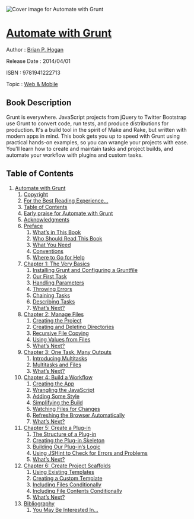![Cover image for Automate with Grunt](https://imgdetail.ebookreading.net/cover/cover/web_mobile/EB9781941222713.jpg)

[Automate with Grunt](https://ebookreading.net/view/book/Automate+with+Grunt-EB9781941222713_1.html "Automate with Grunt")
====================================================================================================================

Author : [Brian P. Hogan](https://ebookreading.net/search/author/Brian+P.+Hogan)

Release Date : 2014/04/01

ISBN : 9781941222713

Topic : [Web & Mobile](https://ebookreading.net/search/category/web-mobile)

Book Description
-----------------

Grunt is everywhere. JavaScript projects from jQuery to Twitter Bootstrap use Grunt to convert code, run tests, and produce distributions for production. It's a build tool in the spirit of Make and Rake, but written with modern apps in mind. This book gets you up to speed with Grunt using practical hands-on examples, so you can wrangle your projects with ease.  You'll learn how to create and maintain tasks and project builds, and automate your workflow with plugins and custom tasks.
              
Table of Contents
-----------------

1. [Automate with Grunt](https://ebookreading.net/view/book/Automate+with+Grunt-EB9781941222713_2.html)
    1. [Copyright](https://ebookreading.net/view/book/Automate+with+Grunt-EB9781941222713_3.html)
    1. [For the Best Reading Experience...](https://ebookreading.net/view/book/Automate+with+Grunt-EB9781941222713_4.html)
    1. [Table of Contents](https://ebookreading.net/view/book/Automate+with+Grunt-EB9781941222713_5.html)
    1. [Early praise for Automate with Grunt](https://ebookreading.net/view/book/Automate+with+Grunt-EB9781941222713_6.html)
    1. [Acknowledgments](https://ebookreading.net/view/book/Automate+with+Grunt-EB9781941222713_7.html)
    1. [Preface](https://ebookreading.net/view/book/Automate+with+Grunt-EB9781941222713_8.html)
        1. [What’s in This Book](https://ebookreading.net/view/book/Automate+with+Grunt-EB9781941222713_9.html)
        1. [Who Should Read This Book](https://ebookreading.net/view/book/Automate+with+Grunt-EB9781941222713_10.html)
        1. [What You Need](https://ebookreading.net/view/book/Automate+with+Grunt-EB9781941222713_11.html)
        1. [Conventions](https://ebookreading.net/view/book/Automate+with+Grunt-EB9781941222713_12.html)
        1. [Where to Go for Help](https://ebookreading.net/view/book/Automate+with+Grunt-EB9781941222713_13.html)
    1. [Chapter 1: The Very Basics](https://ebookreading.net/view/book/Automate+with+Grunt-EB9781941222713_14.html)
        1. [Installing Grunt and Configuring a Gruntfile](https://ebookreading.net/view/book/Automate+with+Grunt-EB9781941222713_15.html)
        1. [Our First Task](https://ebookreading.net/view/book/Automate+with+Grunt-EB9781941222713_16.html)
        1. [Handling Parameters](https://ebookreading.net/view/book/Automate+with+Grunt-EB9781941222713_17.html)
        1. [Throwing Errors](https://ebookreading.net/view/book/Automate+with+Grunt-EB9781941222713_18.html)
        1. [Chaining Tasks](https://ebookreading.net/view/book/Automate+with+Grunt-EB9781941222713_19.html)
        1. [Describing Tasks](https://ebookreading.net/view/book/Automate+with+Grunt-EB9781941222713_20.html)
        1. [What’s Next?](https://ebookreading.net/view/book/Automate+with+Grunt-EB9781941222713_21.html)
    1. [Chapter 2: Manage Files](https://ebookreading.net/view/book/Automate+with+Grunt-EB9781941222713_22.html)
        1. [Creating the Project](https://ebookreading.net/view/book/Automate+with+Grunt-EB9781941222713_23.html)
        1. [Creating and Deleting Directories](https://ebookreading.net/view/book/Automate+with+Grunt-EB9781941222713_24.html)
        1. [Recursive File Copying](https://ebookreading.net/view/book/Automate+with+Grunt-EB9781941222713_25.html)
        1. [Using Values from Files](https://ebookreading.net/view/book/Automate+with+Grunt-EB9781941222713_26.html)
        1. [What’s Next?](https://ebookreading.net/view/book/Automate+with+Grunt-EB9781941222713_27.html)
    1. [Chapter 3: One Task, Many Outputs](https://ebookreading.net/view/book/Automate+with+Grunt-EB9781941222713_28.html)
        1. [Introducing Multitasks](https://ebookreading.net/view/book/Automate+with+Grunt-EB9781941222713_29.html)
        1. [Multitasks and Files](https://ebookreading.net/view/book/Automate+with+Grunt-EB9781941222713_30.html)
        1. [What’s Next?](https://ebookreading.net/view/book/Automate+with+Grunt-EB9781941222713_31.html)
    1. [Chapter 4: Build a Workflow](https://ebookreading.net/view/book/Automate+with+Grunt-EB9781941222713_32.html)
        1. [Creating the App](https://ebookreading.net/view/book/Automate+with+Grunt-EB9781941222713_33.html)
        1. [Wrangling the JavaScript](https://ebookreading.net/view/book/Automate+with+Grunt-EB9781941222713_34.html)
        1. [Adding Some Style](https://ebookreading.net/view/book/Automate+with+Grunt-EB9781941222713_35.html)
        1. [Simplifying the Build](https://ebookreading.net/view/book/Automate+with+Grunt-EB9781941222713_36.html)
        1. [Watching Files for Changes](https://ebookreading.net/view/book/Automate+with+Grunt-EB9781941222713_37.html)
        1. [Refreshing the Browser Automatically](https://ebookreading.net/view/book/Automate+with+Grunt-EB9781941222713_38.html)
        1. [What’s Next?](https://ebookreading.net/view/book/Automate+with+Grunt-EB9781941222713_39.html)
    1. [Chapter 5: Create a Plug-in](https://ebookreading.net/view/book/Automate+with+Grunt-EB9781941222713_40.html)
        1. [The Structure of a Plug-in](https://ebookreading.net/view/book/Automate+with+Grunt-EB9781941222713_41.html)
        1. [Creating the Plug-in Skeleton](https://ebookreading.net/view/book/Automate+with+Grunt-EB9781941222713_42.html)
        1. [Building Our Plug-in’s Logic](https://ebookreading.net/view/book/Automate+with+Grunt-EB9781941222713_43.html)
        1. [Using JSHint to Check for Errors and Problems](https://ebookreading.net/view/book/Automate+with+Grunt-EB9781941222713_44.html)
        1. [What’s Next?](https://ebookreading.net/view/book/Automate+with+Grunt-EB9781941222713_45.html)
    1. [Chapter 6: Create Project Scaffolds](https://ebookreading.net/view/book/Automate+with+Grunt-EB9781941222713_46.html)
        1. [Using Existing Templates](https://ebookreading.net/view/book/Automate+with+Grunt-EB9781941222713_47.html)
        1. [Creating a Custom Template](https://ebookreading.net/view/book/Automate+with+Grunt-EB9781941222713_48.html)
        1. [Including Files Conditionally](https://ebookreading.net/view/book/Automate+with+Grunt-EB9781941222713_49.html)
        1. [Including File Contents Conditionally](https://ebookreading.net/view/book/Automate+with+Grunt-EB9781941222713_50.html)
        1. [What’s Next?](https://ebookreading.net/view/book/Automate+with+Grunt-EB9781941222713_51.html)
    1. [Bibliography](https://ebookreading.net/view/book/Automate+with+Grunt-EB9781941222713_52.html)
        1. [You May Be Interested In…](https://ebookreading.net/view/book/Automate+with+Grunt-EB9781941222713_53.html)
